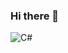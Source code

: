 ### Hi there 👋

<!--
**a-sadilov/a-sadilov** is a ✨ _special_ ✨ repository because its `README.md` (this file) appears on your GitHub profile.

Here are some ideas to get you started:

- 🔭 I’m currently working on ...
- 🌱 I’m currently learning ...
- 👯 I’m looking to collaborate on ...
- 🤔 I’m looking for help with ...
- 💬 Ask me about ...
- 📫 How to reach me: ...
- 😄 Pronouns: ...
- ⚡ Fun fact: ...
-->


![C#](https://img.shields.io/badge/-C#-090909?style=for-the-badge%logo=CSharp&logogColor=6296CC)
